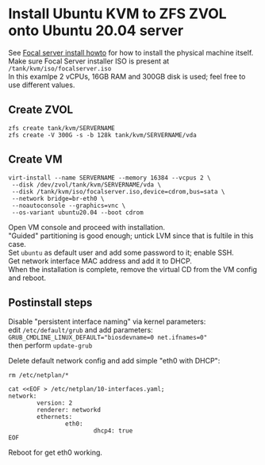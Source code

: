 # Install Ubuntu KVM to ZFS ZVOL onto Ubuntu 20.04 server

See [Focal server install howto](focal-server.md) for how to install the physical machine itself.
<br>
Make sure Focal Server installer ISO is present at `/tank/kvm/iso/focalserver.iso`\
In this examlpe 2 vCPUs, 16GB RAM and 300GB disk is used; feel free to use different values.

## Create ZVOL

```
zfs create tank/kvm/SERVERNAME
zfs create -V 300G -s -b 128k tank/kvm/SERVERNAME/vda
```

## Create VM

```
virt-install --name SERVERNAME --memory 16384 --vcpus 2 \
 --disk /dev/zvol/tank/kvm/SERVERNAME/vda \
 --disk /tank/kvm/iso/focalserver.iso,device=cdrom,bus=sata \
 --network bridge=br-eth0 \
 --noautoconsole --graphics=vnc \
 --os-variant ubuntu20.04 --boot cdrom
```

Open VM console and proceed with installation.\
"Guided" partitioning is good enough; untick LVM since that is fultile in this case.\
Set `ubuntu` as default user and add some password to it; enable SSH.\
Get network interface MAC address and add it to DHCP.
<br>
When the installation is complete, remove the virtual CD from the VM config and reboot.

## Postinstall steps

Disable "persistent interface naming" via kernel parameters:\
edit `/etc/default/grub` and add parameters: `GRUB_CMDLINE_LINUX_DEFAULT="biosdevname=0 net.ifnames=0"`\
then perform `update-grub`
<br>

Delete default network config and add simple "eth0 with DHCP":
```
rm /etc/netplan/*

cat <<EOF > /etc/netplan/10-interfaces.yaml;
network:
        version: 2
        renderer: networkd
        ethernets:
                eth0:
                        dhcp4: true
EOF
```

Reboot for get eth0 working. 

